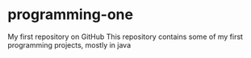 # programming-one
My first repository on GitHub
This repository contains some of my first programming projects, mostly in java
